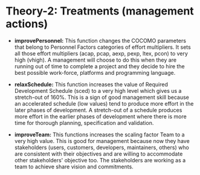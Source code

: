 
# Theory-2: Treatments (management actions)

* **improvePersonnel:** This function changes the COCOMO parameters that belong to Personnel Factors categories of effort multipliers. It sets all those effort multipliers (acap, pcap, aexp, pexp, ltex, pcon) to very high (vhigh). A management will choose to do this when they are running out of time to complete a project and they decide to hire the best possible work-force, platforms and programming language.

* **relaxSchedule:** This function increases the value of Required Development Schedule (sced) to a very high level which gives us a stretch-out of 160%. This is a sign of good management skill because an accelerated schedule (low values) tend to produce more effort in the later phases of development. A stretch-out of a schedule produces more effort in the earlier phases of development where there is more time for thorough planning, specification and validation.

* **improveTeam:** This functions increases the scaling factor Team to a very high value. This is good for management because now they have stakeholders (users, customers, developers, maintainers, others) who are consistent with their objectives and are willing to accommodate other stakeholders' objective too. The stakeholders are working as a team to achieve share vision and commitments.
